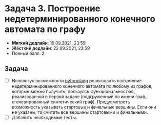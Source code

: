 # Задача 3. Построение недетерминированного конечного автомата по графу

* **Мягкий дедлайн**: 19.09.2021, 23:59
* **Жёсткий дедлайн**: 22.09.2021, 23:59
* Полный балл: 2

## Задача

- [ ] Используя возможности [pyformlang](https://pyformlang.readthedocs.io/en/latest/) реализовать построение недетерминированного конечного автомата по любому из графов, которые можно получить, пользуясь функциональностью, реализованной в первой задаче (подгруженный по имени граф, сгенерированный синтетический граф). Предусмотреть возможность указывать стартовые и финальные вершины. Если они не указаны, то считать все вершины стартовыми и финальными.
- [ ] Добавить необходимые тесты.
